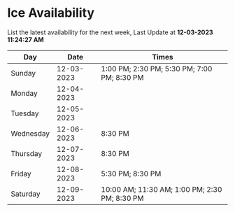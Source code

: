 # Ice Availability

List the latest availability for the next week, Last Update at **12-03-2023 11:24:27 AM**

| Day         | Date        | Times       |
| ----------- | ----------- | ----------- |
|Sunday|12-03-2023|1:00 PM; 2:30 PM; 5:30 PM; 7:00 PM; 8:30 PM|
|Monday|12-04-2023||
|Tuesday|12-05-2023||
|Wednesday|12-06-2023|8:30 PM|
|Thursday|12-07-2023|8:30 PM|
|Friday|12-08-2023|5:30 PM; 8:30 PM|
|Saturday|12-09-2023|10:00 AM; 11:30 AM; 1:00 PM; 2:30 PM; 8:30 PM|
